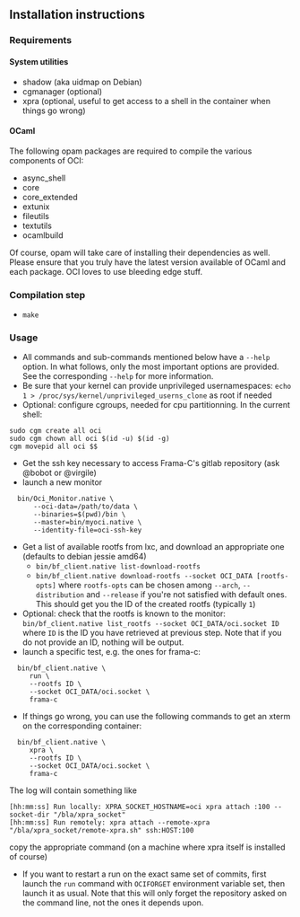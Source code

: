 ## Installation instructions ##

### Requirements ###

#### System utilities

- shadow (aka uidmap on Debian)
- cgmanager (optional)
- xpra (optional, useful to get access to a shell in the container when things
  go wrong)

#### OCaml
The following opam packages are required to compile the various components of
OCI:

- async_shell
- core
- core_extended
- extunix
- fileutils
- textutils
- ocamlbuild

Of course, opam will take care of installing their dependencies as well.
Please ensure that you truly have the latest version available of OCaml
and each package. OCI loves to use bleeding edge stuff.

### Compilation step

- `make`

### Usage

- All commands and sub-commands mentioned below have a `--help` option.
  In what follows, only the most important options are provided. See
  the corresponding `--help` for more information.
- Be sure that your kernel can provide unprivileged usernamespaces:
`echo 1 > /proc/sys/kernel/unprivileged_userns_clone` as root if needed
- Optional: configure cgroups, needed for cpu partitionning. In the current shell:

```
sudo cgm create all oci
sudo cgm chown all oci $(id -u) $(id -g)
cgm movepid all oci $$
```

- Get the ssh key necessary to access Frama-C's gitlab repository (ask
  @bobot or @virgile)
- launch a new monitor

```shell
  bin/Oci_Monitor.native \
      --oci-data=/path/to/data \
      --binaries=$(pwd)/bin \
      --master=bin/myoci.native \
      --identity-file=oci-ssh-key
```

- Get a list of available rootfs from lxc, and download an appropriate one
  (defaults to debian jessie amd64)
  - `bin/bf_client.native list-download-rootfs`
  - `bin/bf_client.native download-rootfs --socket OCI_DATA [rootfs-opts]`
  where `rootfs-opts` can be chosen among `--arch`, `--distribution` and
  `--release` if you're not satisfied with default ones. This should get you
  the ID of the created rootfs (typically `1`)
- Optional: check that the rootfs is known to the monitor:
  `bin/bf_client.native list_rootfs --socket OCI_DATA/oci.socket ID` where
  `ID` is the ID you have retrieved at previous step. Note that if you do not
  provide an ID, nothing will be output.
- launch a specific test, e.g. the ones for frama-c:

```shell
  bin/bf_client.native \
     run \
     --rootfs ID \
     --socket OCI_DATA/oci.socket \
     frama-c
```

- If things go wrong, you can use the following commands to get an xterm on
  the corresponding container:

```shell
  bin/bf_client.native \
     xpra \
     --rootfs ID \
     --socket OCI_DATA/oci.socket \
     frama-c
```
The log will contain something like
```
[hh:mm:ss] Run locally: XPRA_SOCKET_HOSTNAME=oci xpra attach :100 --socket-dir "/bla/xpra_socket"
[hh:mm:ss] Run remotely: xpra attach --remote-xpra "/bla/xpra_socket/remote-xpra.sh" ssh:HOST:100
```
copy the appropriate command (on a machine where xpra itself is installed of course)

- If you want to restart a run on the exact same set of commits, 
first launch the `run` command with `OCIFORGET` environment variable set,
then launch it as usual. Note that this will only forget the repository asked
on the command line, not the ones it depends upon.
